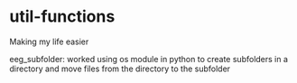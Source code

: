 # util-functions
Making my life easier

eeg_subfolder: worked using os module in python to create subfolders in a directory and move files from the directory to the subfolder
